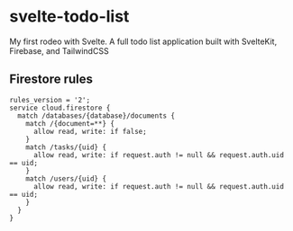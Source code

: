 # svelte-todo-list

My first rodeo with Svelte. A full todo list application built with SvelteKit, Firebase, and TailwindCSS

## Firestore rules
```
rules_version = '2';
service cloud.firestore {
  match /databases/{database}/documents {
    match /{document=**} {
      allow read, write: if false;
    }
    match /tasks/{uid} {
      allow read, write: if request.auth != null && request.auth.uid == uid;
    }
    match /users/{uid} {
      allow read, write: if request.auth != null && request.auth.uid == uid;
    }
  }
}
```
